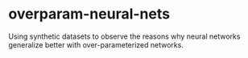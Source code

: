 # overparam-neural-nets
Using synthetic datasets to observe the reasons why neural networks generalize better with over-parameterized networks. 
